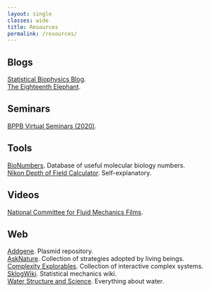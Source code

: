 ```yaml
---
layout: single
classes: wide
title: Resources
permalink: /resources/
---
```


## Blogs
[Statistical Biophysics Blog](http://statisticalbiophysicsblog.org/). \
[The Eighteenth Elephant](https://eighteenthelephant.com/). 

## Seminars
[BPPB Virtual Seminars (2020)](https://iyerbiswas.com/outreach/bppbseminars/schedule/). 

## Tools
[BioNumbers](https://bionumbers.hms.harvard.edu/search.aspx). Database of useful molecular biology numbers. \
[Nikon Depth of Field Calculator](https://www.microscopyu.com/tutorials/depthoffield). Self-explanatory. 

## Videos
[National Committee for Fluid Mechanics Films](https://web.mit.edu/hml/ncfmf.html). 

## Web
[Addgene](https://www.addgene.org/). Plasmid repository. \
[AskNature](https://asknature.org/). Collection of strategies adopted by living beings. \
[Complexity Explorables](https://www.complexity-explorables.org/). Collection of interactive complex systems. \
[SklogWiki](http://www.sklogwiki.org/SklogWiki/index.php/Main_Page). Statistical mechanics wiki. \
[Water Structure and Science](https://water.lsbu.ac.uk/water/). Everything about water. 